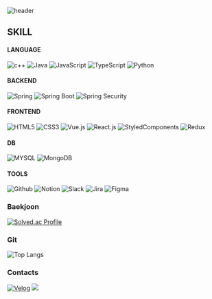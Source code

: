 ![header](https://capsule-render.vercel.app/api?type=Waving&color=6fd1cb&height=200&section=header&text=WELCOME%20TO-nl-MoonHee's%20GitHub&fontAlignY=30&fontAlignY=50&fontSize=45&fontColor=FFFFFF&stroke=000000&strokeWidth=0&animation=fadeIn)

## SKILL
#### LANGUAGE
![c++](https://img.shields.io/badge/C++-00599C.svg?&style-square-red?style=flat-square&logo=cplusplus&logoColor=white)
![Java](https://img.shields.io/badge/JAVA-007396.svg?&style-square-red?style=flat-square&logo=Java&logoColor=white)
![JavaScript](https://img.shields.io/badge/JavaScript-F7DF1E.svg?&style-square-red?style=flat-square&logo=JavaScript&logoColor=white)
![TypeScript](https://img.shields.io/badge/TypeScript-3178C6.svg?&style-square-red?style=flat-square&logo=typescript&logoColor=white)
![Python](https://img.shields.io/badge/Python-3776AB.svg?&style-square-red?style=flat-square&logo=python&logoColor=white)

#### BACKEND
![Spring](https://img.shields.io/badge/Spring-6DB33F.svg?&style-square-red?style=flat-square&logo=spring&logoColor=white)
![Spring Boot](https://img.shields.io/badge/SpringBoot-6DB33F.svg?&style-square-red?style=flat-square&logo=springboot&logoColor=white)
![Spring Security](https://img.shields.io/badge/SpringSecurity-6DB33F.svg?&style-square-red?style=flat-square&logo=springsecurity&logoColor=white)

#### FRONTEND
![HTML5](https://img.shields.io/badge/HTML5-E34F26.svg?&style-square-red?style=flat-square&logo=html5&logoColor=white)
![CSS3](https://img.shields.io/badge/CSS3-1572B6.svg?&style-square-red?style=flat-square&logo=CSS3&logoColor=white)
![Vue.js](https://img.shields.io/badge/Vue.js-4FC08D.svg?&style-square-red?style=flat-square&logo=Vue.js&logoColor=white)
![React.js](https://img.shields.io/badge/React.js-61DAFB?&style-square-red?style=flat-square&logo=React&logoColor=white)
![StyledComponents](https://img.shields.io/badge/Styled-Components-DB7093?&style-square-red?style=flat-square&logo=styledcomponents&logoColor=white)
![Redux](https://img.shields.io/badge/Redux-764ABC?&style-square-red?style=flat-square&logo=redux&logoColor=white)


#### DB
![MYSQL](https://img.shields.io/badge/MYSQL-4479A1.svg?&style-square-red?style=flat-square&logo=mysql&logoColor=white)
![MongoDB](https://img.shields.io/badge/MongoDB-47A248?&style-square-red?style=flat-square&logo=MongoDB&logoColor=white)

#### TOOLS
![Github](https://img.shields.io/badge/GitHub-181717?&style-square-red?style=flat-square&logo=github&logoColor=white)
![Notion](https://img.shields.io/badge/Notion-000000?&style-square-red?style=flat-square&logo=notion&logoColor=white)
![Slack](https://img.shields.io/badge/Slack-4A154B?&style-square-red?style=flat-square&logo=slack&logoColor=white)
![Jira](https://img.shields.io/badge/Jira-0052CC?&style-square-red?style=flat-square&logo=jira&logoColor=white)
![Figma](https://img.shields.io/badge/Figma-F24E1E?&style-square-red?style=flat-square&logo=figma&logoColor=white)


### Baekjoon
[![Solved.ac Profile](http://mazassumnida.wtf/api/v2/generate_badge?boj=homoonshi)](https://solved.ac/homoonshi/)

### Git
![Top Langs](https://github-readme-stats.vercel.app/api/top-langs/?username=homoonshi&layout=compact)

### Contacts
[![Velog](https://img.shields.io/badge/Velog-20C997.svg?&style-square-red?style=flat-square&logo=Velog&logoColor=white&link=https://velog.io/@homoonshi/posts)](https://velog.io/@homoonshi/posts) 
 <a href="mailto:homoonshi@gmail.com">
   <img src="https://img.shields.io/badge/Gmail-d14836?style=flat-square&logo=Gmail&logoColor=white&link=leegm1798@naver.com"/>
</a>
